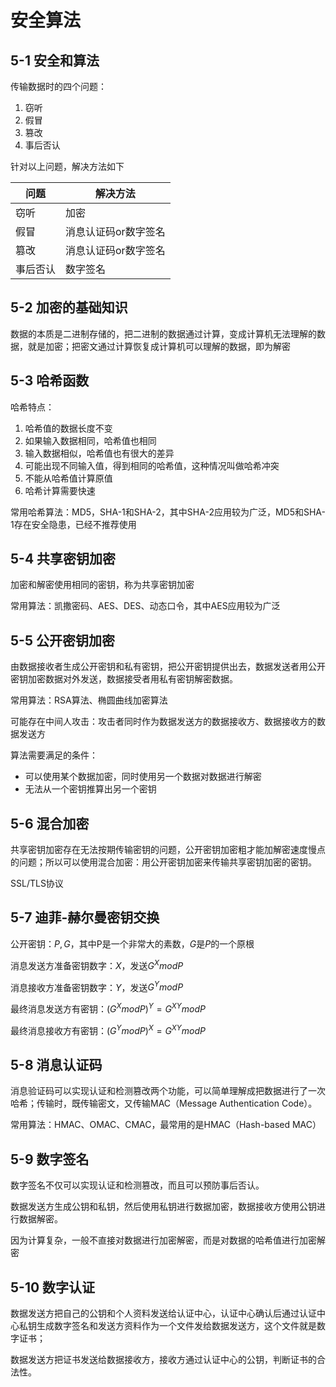 # 安全算法

## 5-1 安全和算法

传输数据时的四个问题：

1. 窃听
2. 假冒
3. 篡改
4. 事后否认

针对以上问题，解决方法如下

| 问题     | 解决方法             |
| -------- | -------------------- |
| 窃听     | 加密                 |
| 假冒     | 消息认证码or数字签名 |
| 篡改     | 消息认证码or数字签名 |
| 事后否认 | 数字签名             |

## 5-2 加密的基础知识

数据的本质是二进制存储的，把二进制的数据通过计算，变成计算机无法理解的数据，就是加密；把密文通过计算恢复成计算机可以理解的数据，即为解密

## 5-3 哈希函数

哈希特点：

1. 哈希值的数据长度不变
2. 如果输入数据相同，哈希值也相同
3. 输入数据相似，哈希值也有很大的差异
4. 可能出现不同输入值，得到相同的哈希值，这种情况叫做哈希冲突
5. 不能从哈希值计算原值
6. 哈希计算需要快速

常用哈希算法：MD5，SHA-1和SHA-2，其中SHA-2应用较为广泛，MD5和SHA-1存在安全隐患，已经不推荐使用

## 5-4 共享密钥加密

加密和解密使用相同的密钥，称为共享密钥加密

常用算法：凯撒密码、AES、DES、动态口令，其中AES应用较为广泛

## 5-5 公开密钥加密

由数据接收者生成公开密钥和私有密钥，把公开密钥提供出去，数据发送者用公开密钥加密数据对外发送，数据接受者用私有密钥解密数据。

常用算法：RSA算法、椭圆曲线加密算法

可能存在中间人攻击：攻击者同时作为数据发送方的数据接收方、数据接收方的数据发送方

算法需要满足的条件：

- 可以使用某个数据加密，同时使用另一个数据对数据进行解密
- 无法从一个密钥推算出另一个密钥

## 5-6 混合加密

共享密钥加密存在无法按期传输密钥的问题，公开密钥加密粗才能加解密速度慢点的问题；所以可以使用混合加密：用公开密钥加密来传输共享密钥加密的密钥。

SSL/TLS协议

## 5-7 迪菲-赫尔曼密钥交换

公开密钥：$P,G$，其中P是一个非常大的素数，$G$是$P$的一个原根

消息发送方准备密钥数字：$X$，发送$G^X mod P$

消息接收方准备密钥数字：$Y$，发送$G^Y mod P$

最终消息发送方有密钥：$(G^X mod P)^Y = G^{XY} mod P$

最终消息接收方有密钥：$(G^Y mod P)^X = G^{XY}modP$

## 5-8 消息认证码

消息验证码可以实现认证和检测篡改两个功能，可以简单理解成把数据进行了一次哈希；传输时，既传输密文，又传输MAC（Message Authentication Code）。

常用算法：HMAC、OMAC、CMAC，最常用的是HMAC（Hash-based MAC）

## 5-9 数字签名

数字签名不仅可以实现认证和检测篡改，而且可以预防事后否认。

数据发送方生成公钥和私钥，然后使用私钥进行数据加密，数据接收方使用公钥进行数据解密。

因为计算复杂，一般不直接对数据进行加密解密，而是对数据的哈希值进行加密解密

## 5-10 数字认证

数据发送方把自己的公钥和个人资料发送给认证中心，认证中心确认后通过认证中心私钥生成数字签名和发送方资料作为一个文件发给数据发送方，这个文件就是数字证书；

数据发送方把证书发送给数据接收方，接收方通过认证中心的公钥，判断证书的合法性。



